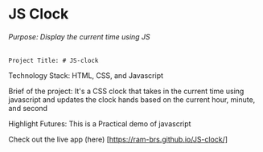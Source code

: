 # JS Clock

###### Purpose: Display the current time using JS
    Project Title: # JS-clock

Technology Stack: HTML, CSS, and Javascript

Brief of the project: It's a CSS clock that takes in the current time using javascript and updates the clock hands based on the current hour, minute, and second

Highlight Futures: This is a Practical demo of javascript

Check out the live app (here) [https://ram-brs.github.io/JS-clock/]
